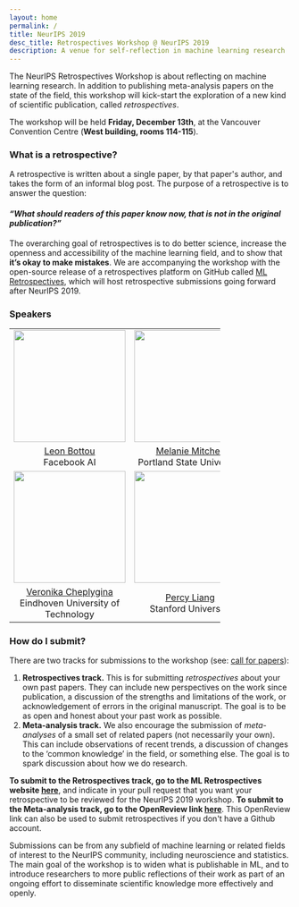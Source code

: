 ```yaml
---
layout: home
permalink: /
title: NeurIPS 2019
desc_title: Retrospectives Workshop @ NeurIPS 2019
description: A venue for self-reflection in machine learning research
---
```


The NeurIPS Retrospectives Workshop is about reflecting on machine learning research. In addition to publishing meta-analysis papers on the state of the field, this workshop will kick-start the exploration of a new kind of scientific publication, called *retrospectives*. 

The workshop will be held **Friday, December 13th**, at the Vancouver Convention Centre (**West building, rooms 114-115**). 

### What is a retrospective?

A retrospective is written about a single paper, by that paper's author, and takes the form of an informal blog post. The purpose of a retrospective is to answer the question: 

#### *“What should readers of this paper know now, that is not in the original publication?”* 

The overarching goal of retrospectives is to do better science, increase the openness and accessibility of the machine learning field, and to show that **it’s okay to make mistakes**.
We are accompanying the workshop with the open-source release of a retrospectives platform on GitHub called [ML Retrospectives](https://ml-retrospectives.github.io/), which will host retrospective submissions going forward after NeurIPS 2019. 


### Speakers

<table style="width:75%">
  <tr>
    <td style="text-align:center"><img src="https://www.cifar.ca/images/default-source/bios/bottou_bw.jpg?sfvrsn=47aa5ba2_2" height="200"></td>
    <td style="text-align:center"><img src="https://melaniemitchell.me/mm.jpg" height="200"></td>
    <td style="text-align:center"><img src="https://www.cmu.edu/tepper/facultyphotos/large/zlipton-min.jpg" height="200"></td>
    <td style="text-align:center"><img src="https://cs.nyu.edu/~denton/me.png" height="200"></td>
  </tr>
  <tr>
    <td style="text-align:center"><a href="https://leon.bottou.org/">Leon Bottou</a> <br> Facebook AI</td>
    <td style="text-align:center"><a href="https://melaniemitchell.me/">Melanie Mitchell</a> <br> Portland State University</td>
    <td style="text-align:center"><a href="http://zacklipton.com/">Zach Lipton</a> <br> CMU</td>
    <td style="text-align:center"><a href="https://cs.nyu.edu/~denton/">Emily Denton</a> <br> Google</td>
  </tr>
  <tr>
    <td style="text-align:center"><img src="https://i0.wp.com/veronikach.com/wp-content/uploads/2019/01/Cheplygina_Veronika.jpg?resize=768%2C960&ssl=1" height="200"></td>
    <td style="text-align:center"><img src="https://cs.stanford.edu/~pliang/resources/percy2.jpeg" height="200"></td>
    <td style="text-align:center"><img src="http://www.cs.toronto.edu/~duvenaud/pictures/me/david-duvenaud-headshot.jpg" height="200"></td>
    <td style="text-align:center"><img src="https://vivo.brown.edu/profile-images/133/30/mlittman.jpg" height="200"></td>
  </tr>
  <tr>
    <td style="text-align:center"><a href="https://veronikach.com/">Veronika Cheplygina</a> <br> Eindhoven University of Technology</td>
    <td style="text-align:center"><a href="https://cs.stanford.edu/~pliang/">Percy Liang</a> <br> Stanford University</td>
    <td style="text-align:center"><a href="http://www.cs.toronto.edu/~duvenaud/">David Duvenaud</a> <br> University of Toronto</td>
    <td style="text-align:center"><a href="http://cs.brown.edu/~mlittman/">Michael Littman</a><br> Brown University</td>
  </tr>
</table>



### How do I submit?

There are two tracks for submissions to the workshop (see: [call for papers](https://ml-retrospectives.github.io/neurips2019/cfp/)):

1. **Retrospectives track.** This is for submitting *retrospectives* about your own past papers. They can include new perspectives on the work since publication, a discussion of the strengths and limitations of the work, or acknowledgement of errors in the original manuscript. The goal is to be as open and honest about your past work as possible.   
2. **Meta-analysis track.** We also encourage the submission of *meta-analyses* of a small set of related papers (not necessarily your own). This can include observations of recent trends, a discussion of changes to the ‘common knowledge’ in the field, or something else. The goal is to spark discussion about how we do research.  

**To submit to the Retrospectives track, go to the ML Retrospectives website [here](https://ml-retrospectives.github.io/how/)**, and indicate in your pull request that you want your retrospective to be reviewed for the NeurIPS 2019 workshop. **To submit to the Meta-analysis track, go to the OpenReview link [here](https://openreview.net/group?id=NeurIPS.cc/2019/Workshop/Retrospectives)**. This OpenReview link can also be used to submit retrospectives if you don't have a Github account.  

Submissions can be from any subfield of machine learning or related fields of interest to the NeurIPS community, including neuroscience and statistics.  The main goal of the workshop is to widen what is publishable in ML, and to introduce researchers to more public reflections of their work as part of an ongoing effort to disseminate scientific knowledge more effectively and openly.





